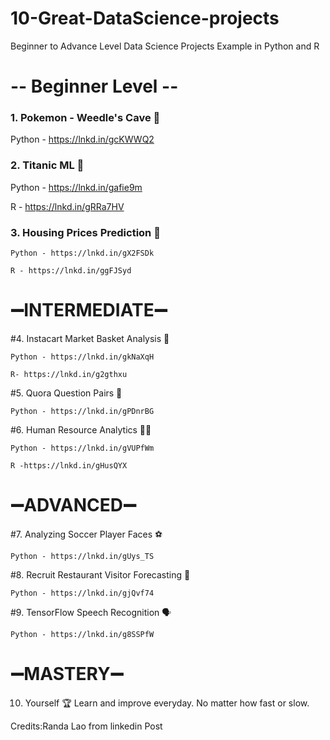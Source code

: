 # 10-Great-DataScience-projects
Beginner to Advance Level Data Science Projects Example in Python and R

# -- Beginner Level --
### 1. Pokemon - Weedle's Cave 🐛

   Python - https://lnkd.in/gcKWWQ2

### 2. Titanic ML 🚢

   Python - https://lnkd.in/gafie9m

   R - https://lnkd.in/gRRa7HV

### 3. Housing Prices Prediction 🏡

    Python - https://lnkd.in/gX2FSDk

    R - https://lnkd.in/ggFJSyd


# ➖INTERMEDIATE➖

#4. Instacart Market Basket Analysis 🛒

    Python - https://lnkd.in/gkNaXqH

    R- https://lnkd.in/g2gthxu

#5. Quora Question Pairs 👥

    Python - https://lnkd.in/gPDnrBG

#6. Human Resource Analytics 🕴🏻

    Python - https://lnkd.in/gVUPfWm

    R -https://lnkd.in/gHusQYX


# ➖ADVANCED➖

#7. Analyzing Soccer Player Faces ⚽️

    Python - https://lnkd.in/gUys_TS

#8. Recruit Restaurant Visitor Forecasting 🍱

    Python - https://lnkd.in/gjQvf74

#9. TensorFlow Speech Recognition 🗣

    Python - https://lnkd.in/g8SSPfW


# ➖MASTERY➖

10. Yourself 🏆 
Learn and improve everyday. No matter how fast or slow.


Credits:Randa Lao from linkedin Post
